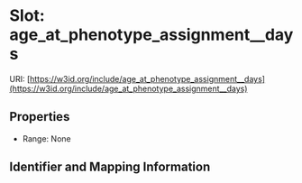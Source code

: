 # Slot: age_at_phenotype_assignment__days

URI: [https://w3id.org/include/age_at_phenotype_assignment__days](https://w3id.org/include/age_at_phenotype_assignment__days)



<!-- no inheritance hierarchy -->


## Properties

 * Range: None



## Identifier and Mapping Information





